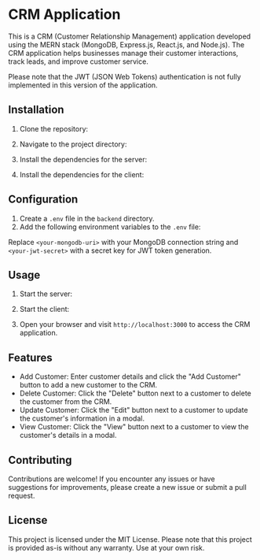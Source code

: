 # CRM Application

This is a CRM (Customer Relationship Management) application developed using the MERN stack (MongoDB, Express.js, React.js, and Node.js). The CRM application helps businesses manage their customer interactions, track leads, and improve customer service.

Please note that the JWT (JSON Web Tokens) authentication is not fully implemented in this version of the application.

## Installation

1. Clone the repository:

2. Navigate to the project directory:

3. Install the dependencies for the server:

4. Install the dependencies for the client:

## Configuration

1. Create a `.env` file in the `backend` directory.
2. Add the following environment variables to the `.env` file:

Replace `<your-mongodb-uri>` with your MongoDB connection string and `<your-jwt-secret>` with a secret key for JWT token generation.

## Usage

1. Start the server:

2. Start the client:

3. Open your browser and visit `http://localhost:3000` to access the CRM application.

## Features

-   Add Customer: Enter customer details and click the "Add Customer" button to add a new customer to the CRM.
-   Delete Customer: Click the "Delete" button next to a customer to delete the customer from the CRM.
-   Update Customer: Click the "Edit" button next to a customer to update the customer's information in a modal.
-   View Customer: Click the "View" button next to a customer to view the customer's details in a modal.

## Contributing

Contributions are welcome! If you encounter any issues or have suggestions for improvements, please create a new issue or submit a pull request.

## License

This project is licensed under the MIT License. Please note that this project is provided as-is without any warranty. Use at your own risk.
